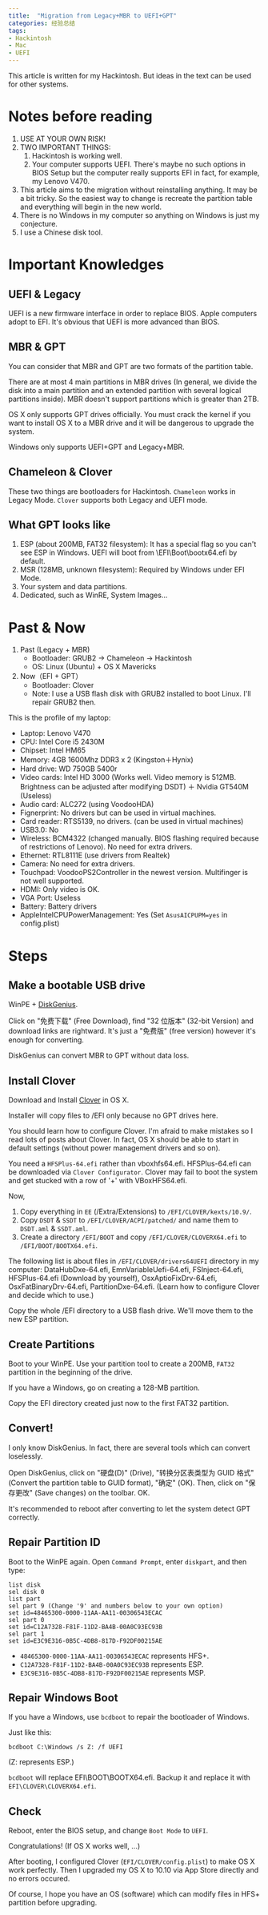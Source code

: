 ```yaml
---
title:  "Migration from Legacy+MBR to UEFI+GPT"
categories: 经验总结
tags:
- Hackintosh
- Mac
- UEFI
---
```

This article is written for my Hackintosh. But ideas in the text can be used for other systems.

# Notes before reading

1. USE AT YOUR OWN RISK!
2. TWO IMPORTANT THINGS:
	1. Hackintosh is working well.
	2. Your computer supports UEFI. There's maybe no such options in BIOS Setup but the computer really supports EFI in fact, for example, my Lenovo V470.
3. This article aims to the migration without reinstalling anything. It may be a bit tricky. So the easiest way to change is recreate the partition table and everything will begin in the new world.
4. There is no Windows in my computer so anything on Windows is just my conjecture.
5. I use a Chinese disk tool.

# Important Knowledges

## UEFI & Legacy

UEFI is a new firmware interface in order to replace BIOS. Apple computers adopt to EFI. It's obvious that UEFI is more advanced than BIOS.

## MBR & GPT

You can consider that MBR and GPT are two formats of the partition table.

There are at most 4 main partitions in MBR drives (In general, we divide the disk into a main partition and an extended partition with several logical partitions inside). MBR doesn't support partitions which is greater than 2TB.

OS X only supports GPT drives officially. You must crack the kernel if you want to install OS X to a MBR drive and it will be dangerous to upgrade the system.

Windows only supports UEFI+GPT and Legacy+MBR.

## Chameleon & Clover

These two things are bootloaders for Hackintosh. `Chameleon` works in Legacy Mode. `Clover` supports both Legacy and UEFI mode.

## What GPT looks like

1. ESP (about 200MB, FAT32 filesystem): It has a special flag so you can't see ESP in Windows. UEFI will boot from \EFI\Boot\bootx64.efi by default.
2. MSR (128MB, unknown filesystem): Required by Windows under EFI Mode.
3. Your system and data partitions.
4. Dedicated, such as WinRE, System Images...

# Past & Now

1. Past (Legacy + MBR)
	* Bootloader: GRUB2 -> Chameleon -> Hackintosh
	* OS: Linux (Ubuntu) + OS X Mavericks
2. Now（EFI + GPT）
	* Bootloader: Clover
	* Note: I use a USB flash disk with GRUB2 installed to boot Linux. I'll repair GRUB2 then.

This is the profile of my laptop:

* Laptop: Lenovo V470
* CPU: Intel Core i5 2430M
* Chipset: Intel HM65
* Memory: 4GB 1600Mhz DDR3 x 2 (Kingston＋Hynix)
* Hard drive: WD 750GB 5400r
* Video cards: Intel HD 3000 (Works well. Video memory is 512MB. Brightness can be adjusted after modifying DSDT) ＋ Nvidia GT540M (Useless)
* Audio card: ALC272 (using VoodooHDA)
* Fignerprint: No drivers but can be used in virtual machines.
* Card reader: RTS5139, no drivers. (can be used in virtual machines)
* USB3.0: No
* Wireless: BCM4322 (changed manually. BIOS flashing required because of restrictions of Lenovo). No need for extra drivers.
* Ethernet: RTL8111E (use drivers from Realtek)
* Camera: No need for extra drivers.
* Touchpad: VoodooPS2Controller in the newest version. Multifinger is not well supported.
* HDMI: Only video is OK.
* VGA Port: Useless
* Battery: Battery drivers
* AppleIntelCPUPowerManagement: Yes (Set `AsusAICPUPM=yes` in config.plist)

# Steps

## Make a bootable USB drive

WinPE + [DiskGenius](http://diskgenius.cn).

Click on "免费下载" (Free Download), find "32 位版本" (32-bit Version) and download links are rightward. It's just a "免费版" (free version) however it's enough for converting.

DiskGenius can convert MBR to GPT without data loss.

## Install Clover

Download and Install [Clover](http://sourceforge.net/projects/cloverefiboot/files/?source=navbar) in OS X.

Installer will copy files to /EFI only because no GPT drives here.

You should learn how to configure Clover. I'm afraid to make mistakes so I read lots of posts about Clover. In fact, OS X should be able to start in default settings (without power management drivers and so on).

You need a `HFSPlus-64.efi` rather than vboxhfs64.efi. HFSPlus-64.efi can be downloaded via `Clover Configurator`. Clover may fail to boot the system and get stucked with a row of '+' with VBoxHFS64.efi.

Now,

1. Copy everything in `EE` (/Extra/Extensions) to `/EFI/CLOVER/kexts/10.9/`.
2. Copy `DSDT` & `SSDT` to `/EFI/CLOVER/ACPI/patched/` and name them to `DSDT.aml` & `SSDT.aml`.
3. Create a directory `/EFI/BOOT` and copy `/EFI/CLOVER/CLOVERX64.efi` to `/EFI/BOOT/BOOTX64.efi`.

The following list is about files in `/EFI/CLOVER/drivers64UEFI` directory in my computer: DataHubDxe-64.efi, EmnVariableUefi-64.efi, FSInject-64.efi, HFSPlus-64.efi (Download by yourself), OsxAptioFixDrv-64.efi, OsxFatBinaryDrv-64.efi, PartitionDxe-64.efi. (Learn how to configure Clover and decide which to use.)

Copy the whole /EFI directory to a USB flash drive. We'll move them to the new ESP partition.

## Create Partitions

Boot to your WinPE. Use your partition tool to create a 200MB, `FAT32` partition in the beginning of the drive.

If you have a Windows, go on creating a 128-MB partition.

Copy the EFI directory created just now to the first FAT32 partition.

## Convert!

I only know DiskGenius. In fact, there are several tools which can convert loselessly.

Open DiskGenius, click on "硬盘(D)" (Drive), "转换分区表类型为 GUID 格式" (Convert the partition table to GUID format), "确定" (OK). Then, click on "保存更改" (Save changes) on the toolbar. OK.

It's recommended to reboot after converting to let the system detect GPT correctly.


## Repair Partition ID

Boot to the WinPE again. Open `Command Prompt`, enter `diskpart`, and then type:

	list disk
	sel disk 0
	list part
	sel part 9 (Change '9' and numbers below to your own option)
	set id=48465300-0000-11AA-AA11-00306543ECAC
	sel part 0
	set id=C12A7328-F81F-11D2-BA4B-00A0C93EC93B
	sel part 1
	set id=E3C9E316-0B5C-4DB8-817D-F92DF00215AE

* `48465300-0000-11AA-AA11-00306543ECAC` represents HFS+.
* `C12A7328-F81F-11D2-BA4B-00A0C93EC93B` represents ESP.
* `E3C9E316-0B5C-4DB8-817D-F92DF00215AE` represents MSP.

## Repair Windows Boot

If you have a Windows, use `bcdboot` to repair the bootloader of Windows.

Just like this:

	bcdboot C:\Windows /s Z: /f UEFI

(Z: represents ESP.)

`bcdboot` will replace EFI\\BOOT\\BOOTX64.efi. Backup it and replace it with `EFI\CLOVER\CLOVERX64.efi`.

## Check

Reboot, enter the BIOS setup, and change `Boot Mode` to `UEFI`.

Congratulations! (If OS X works well, ...)

After booting, I configured Clover (`EFI/CLOVER/config.plist`) to make OS X work perfectly. Then I upgraded my OS X to 10.10 via App Store directly and no errors occured.

Of course, I hope you have an OS (software) which can modify files in HFS+ partition before upgrading.
